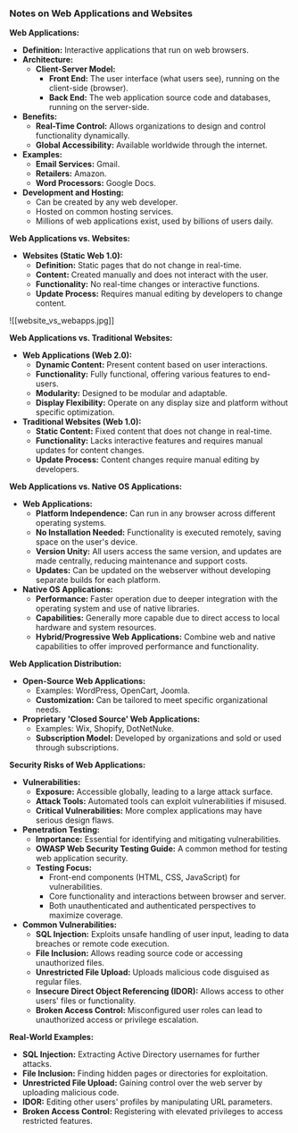 ### Notes on Web Applications and Websites

**Web Applications:**
- **Definition:** Interactive applications that run on web browsers.
- **Architecture:**
    - **Client-Server Model:**
        - **Front End:** The user interface (what users see), running on the client-side (browser).
        - **Back End:** The web application source code and databases, running on the server-side.
- **Benefits:**
    - **Real-Time Control:** Allows organizations to design and control functionality dynamically.
    - **Global Accessibility:** Available worldwide through the internet.
- **Examples:**
    - **Email Services:** Gmail.
    - **Retailers:** Amazon.
    - **Word Processors:** Google Docs.
- **Development and Hosting:**
    - Can be created by any web developer.
    - Hosted on common hosting services.
    - Millions of web applications exist, used by billions of users daily.

**Web Applications vs. Websites:**
- **Websites (Static Web 1.0):**
    - **Definition:** Static pages that do not change in real-time.
    - **Content:** Created manually and does not interact with the user.
    - **Functionality:** No real-time changes or interactive functions.
    - **Update Process:** Requires manual editing by developers to change content.


![[website_vs_webapps.jpg]]



**Web Applications vs. Traditional Websites:**
- **Web Applications (Web 2.0):**
    - **Dynamic Content:** Present content based on user interactions.
    - **Functionality:** Fully functional, offering various features to end-users.
    - **Modularity:** Designed to be modular and adaptable.
    - **Display Flexibility:** Operate on any display size and platform without specific optimization.
- **Traditional Websites (Web 1.0):**
    - **Static Content:** Fixed content that does not change in real-time.
    - **Functionality:** Lacks interactive features and requires manual updates for content changes.
    - **Update Process:** Content changes require manual editing by developers.



**Web Applications vs. Native OS Applications:**
- **Web Applications:**
    - **Platform Independence:** Can run in any browser across different operating systems.
    - **No Installation Needed:** Functionality is executed remotely, saving space on the user's device.
    - **Version Unity:** All users access the same version, and updates are made centrally, reducing maintenance and support costs.
    - **Updates:** Can be updated on the webserver without developing separate builds for each platform.
- **Native OS Applications:**
	- **Performance:** Faster operation due to deeper integration with the operating system and use of native libraries.
	- **Capabilities:** Generally more capable due to direct access to local hardware and system resources.
	- **Hybrid/Progressive Web Applications:** Combine web and native capabilities to offer improved performance and functionality.


**Web Application Distribution:**
- **Open-Source Web Applications:**
    - Examples: WordPress, OpenCart, Joomla.
    - **Customization:** Can be tailored to meet specific organizational needs.
- **Proprietary 'Closed Source' Web Applications:**
    - Examples: Wix, Shopify, DotNetNuke.
    - **Subscription Model:** Developed by organizations and sold or used through subscriptions.



**Security Risks of Web Applications:**
- **Vulnerabilities:**
    - **Exposure:** Accessible globally, leading to a large attack surface.
    - **Attack Tools:** Automated tools can exploit vulnerabilities if misused.
    - **Critical Vulnerabilities:** More complex applications may have serious design flaws.
- **Penetration Testing:**
    - **Importance:** Essential for identifying and mitigating vulnerabilities.
    - **OWASP Web Security Testing Guide:** A common method for testing web application security.
    - **Testing Focus:**
        - Front-end components (HTML, CSS, JavaScript) for vulnerabilities.
        - Core functionality and interactions between browser and server.
        - Both unauthenticated and authenticated perspectives to maximize coverage.
- **Common Vulnerabilities:**
    - **SQL Injection:** Exploits unsafe handling of user input, leading to data breaches or remote code execution.
    - **File Inclusion:** Allows reading source code or accessing unauthorized files.
    - **Unrestricted File Upload:** Uploads malicious code disguised as regular files.
    - **Insecure Direct Object Referencing (IDOR):** Allows access to other users' files or functionality.
    - **Broken Access Control:** Misconfigured user roles can lead to unauthorized access or privilege escalation.



**Real-World Examples:**
- **SQL Injection:** Extracting Active Directory usernames for further attacks.
- **File Inclusion:** Finding hidden pages or directories for exploitation.
- **Unrestricted File Upload:** Gaining control over the web server by uploading malicious code.
- **IDOR:** Editing other users' profiles by manipulating URL parameters.
- **Broken Access Control:** Registering with elevated privileges to access restricted features.